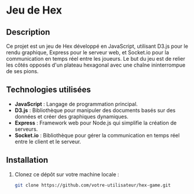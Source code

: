 # Jeu de Hex

## Description

Ce projet est un jeu de Hex développé en JavaScript, utilisant D3.js pour le rendu graphique, Express pour le serveur web, et Socket.io pour la communication en temps réel entre les joueurs. Le but du jeu est de relier les côtés opposés d'un plateau hexagonal avec une chaîne ininterrompue de ses pions.

## Technologies utilisées

- **JavaScript** : Langage de programmation principal.
- **D3.js** : Bibliothèque pour manipuler des documents basés sur des données et créer des graphiques dynamiques.
- **Express** : Framework web pour Node.js qui simplifie la création de serveurs.
- **Socket.io** : Bibliothèque pour gérer la communication en temps réel entre le client et le serveur.

## Installation

1. Clonez ce dépôt sur votre machine locale :
   ```bash
   git clone https://github.com/votre-utilisateur/hex-game.git

